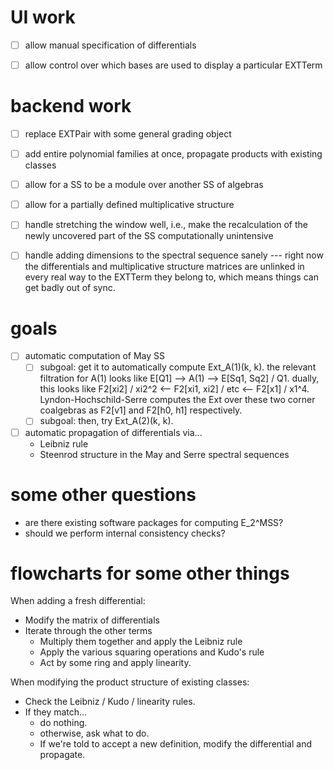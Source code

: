 UI work
=======
- [ ] allow manual specification of differentials
- [ ] allow control over which bases are used to display a particular EXTTerm


backend work
============
- [ ] replace EXTPair with some general grading object
- [ ] add entire polynomial families at once, propagate products with existing classes
- [ ] allow for a SS to be a module over another SS of algebras
- [ ] allow for a partially defined multiplicative structure
- [ ] handle stretching the window well, i.e., make the recalculation of the newly uncovered part of the SS computationally unintensive
- [ ] handle adding dimensions to the spectral sequence sanely --- right now the differentials and multiplicative structure matrices are unlinked in every real way to the EXTTerm they belong to, which means things can get badly out of sync.


goals
=====
- [ ] automatic computation of May SS
    + [ ] subgoal: get it to automatically compute Ext_A(1)(k, k).  the relevant filtration for A(1) looks like E[Q1] --> A(1) --> E[Sq1, Sq2] / Q1.  dually, this looks like F2[xi2] / xi2^2 <-- F2[xi1, xi2] / etc <-- F2[x1] / x1^4.  Lyndon-Hochschild-Serre computes the Ext over these two corner coalgebras as F2[v1] and F2[h0, h1] respectively.
    + [ ] subgoal: then, try Ext_A(2)(k, k).
- [ ] automatic propagation of differentials via...
    + Leibniz rule
    + Steenrod structure in the May and Serre spectral sequences


some other questions
====================
 + are there existing software packages for computing E_2^MSS?
 + should we perform internal consistency checks?

flowcharts for some other things
================================
When adding a fresh differential:
 + Modify the matrix of differentials
 + Iterate through the other terms
      + Multiply them together and apply the Leibniz rule
      + Apply the various squaring operations and Kudo's rule
      + Act by some ring and apply linearity.

When modifying the product structure of existing classes:
 + Check the Leibniz / Kudo / linearity rules.
 + If they match…
      + do nothing.
      + otherwise, ask what to do.
      + If we're told to accept a new definition, modify the differential and propagate.

